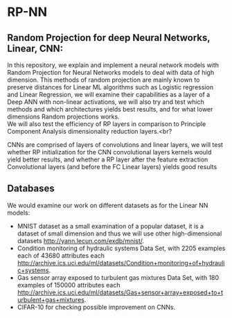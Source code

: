 # RP-NN
## Random Projection for deep Neural Networks, Linear, CNN:
In this repository, we explain and implement a neural network models with Random Projection for Neural Networks models to
deal with data of high dimension.
This methods of random projection are mainly known to preserve distances for Linear ML algorithms such as Logistic regression and Linear Regression,
we will examine their capabilities as a layer of a Deep ANN with non-linear activations, we will also try and test which methods and which architectures yields best results,
and for what lower dimensions Random projections works.<br/>
We will also test the efficiency of RP layers in comparison to Principle Component Analysis dimensionality reduction layers.<br?

CNNs are comprised of layers of convolutions and linear layers, we will test whether RP initialization for the CNN convolutional layers kernels would yield better results,
and whether a RP layer after the feature extraction Convolutional layers (and before the FC Linear layers) yields good results

## Databases
We would examine our work on different datasets as for the Linear NN models:
* MNIST dataset as a small examination of a popular dataset, it is a dataset of small dimension and thus we will use other high-dimensional datasets http://yann.lecun.com/exdb/mnist/.
* Condition monitoring of hydraulic systems Data Set, with 2205 examples each of 43680 attributes each http://archive.ics.uci.edu/ml/datasets/Condition+monitoring+of+hydraulic+systems.
* Gas sensor array exposed to turbulent gas mixtures Data Set, with 180 examples of 150000 attributes each http://archive.ics.uci.edu/ml/datasets/Gas+sensor+array+exposed+to+turbulent+gas+mixtures.
* CIFAR-10 for checking possible improvement on CNNs.
